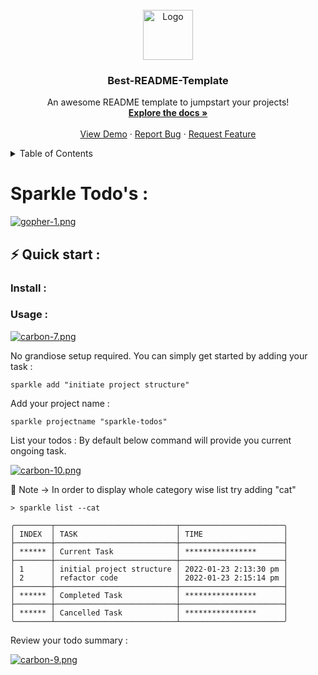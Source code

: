 <div id="top"></div>
<!-- PROJECT LOGO -->
<br />
<div align="center">
  <a href="https://github.com/othneildrew/Best-README-Template">
    <img src="https://i.postimg.cc/Vv01tHTQ/gopher-1.png" alt="Logo" width="80" height="80">
  </a>

  <h3 align="center">Best-README-Template</h3>

  <p align="center">
    An awesome README template to jumpstart your projects!
    <br />
    <a href="https://github.com/othneildrew/Best-README-Template"><strong>Explore the docs »</strong></a>
    <br />
    <br />
    <a href="https://github.com/othneildrew/Best-README-Template">View Demo</a>
    ·
    <a href="https://github.com/othneildrew/Best-README-Template/issues">Report Bug</a>
    ·
    <a href="https://github.com/othneildrew/Best-README-Template/issues">Request Feature</a>
  </p>
</div>



<!-- TABLE OF CONTENTS -->
<details>
  <summary>Table of Contents</summary>
  <ol>
    <li>
      <a href="#about-the-project">About The Project</a>
      <ul>
        <li><a href="#built-with">Built With</a></li>
      </ul>
    </li>
    <li>
      <a href="#getting-started">Getting Started</a>
      <ul>
        <li><a href="#prerequisites">Prerequisites</a></li>
        <li><a href="#installation">Installation</a></li>
      </ul>
    </li>
    <li><a href="#usage">Usage</a></li>
    <li><a href="#roadmap">Roadmap</a></li>
    <li><a href="#contributing">Contributing</a></li>
    <li><a href="#license">License</a></li>
    <li><a href="#contact">Contact</a></li>
    <li><a href="#acknowledgments">Acknowledgments</a></li>
  </ol>
</details>


# Sparkle Todo's :

[![gopher-1.png](https://i.postimg.cc/Vv01tHTQ/gopher-1.png)](https://postimg.cc/XBWTSx4Q)

## ⚡️ Quick start :

### Install  : 

### Usage :

[![carbon-7.png](https://i.postimg.cc/Bbq2Pf6t/carbon-7.png)](https://postimg.cc/ZBMWXg6h)

No grandiose setup required. You can simply get started by adding your task :
```
sparkle add "initiate project structure"
```
Add your project name :
```
sparkle projectname "sparkle-todos"
```

List your todos :
By default below command will provide you current ongoing task.

[![carbon-10.png](https://i.postimg.cc/rpK522ZL/carbon-10.png)](https://postimg.cc/7Cr5SdyB)


📎 Note -> In order to display whole category wise list try adding "cat" 
```
> sparkle list --cat

╭────────┬───────────────────────────┬───────────────────────╮
│ INDEX  │ TASK                      │ TIME                  │
├────────┼───────────────────────────┼───────────────────────┤
│ ****** │ Current Task              │ ****************      │
├────────┼───────────────────────────┼───────────────────────┤
│ 1      │ initial project structure │ 2022-01-23 2:13:30 pm │
│ 2      │ refactor code             │ 2022-01-23 2:15:14 pm │
├────────┼───────────────────────────┼───────────────────────┤
│ ****** │ Completed Task            │ ****************      │
├────────┼───────────────────────────┼───────────────────────┤
│ ****** │ Cancelled Task            │ ****************      │
╰────────┴───────────────────────────┴───────────────────────╯
```


Review your todo summary :

[![carbon-9.png](https://i.postimg.cc/TwwBn1PW/carbon-9.png)](https://postimg.cc/3ysLTKmK)

